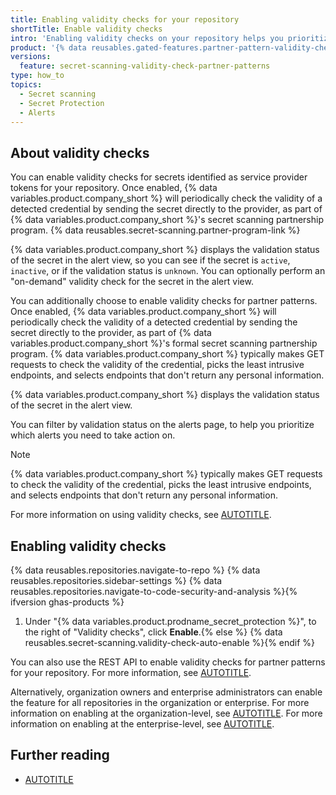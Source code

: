 ```yaml
---
title: Enabling validity checks for your repository
shortTitle: Enable validity checks
intro: 'Enabling validity checks on your repository helps you prioritize the remediation of alerts as it tells you if a secret is active or inactive.'
product: '{% data reusables.gated-features.partner-pattern-validity-check-ghas %}'
versions:
  feature: secret-scanning-validity-check-partner-patterns
type: how_to
topics:
  - Secret scanning
  - Secret Protection
  - Alerts
---
```


## About validity checks

You can enable validity checks for secrets identified as service provider tokens for your repository. Once enabled, {% data variables.product.company_short %} will periodically check the validity of a detected credential by sending the secret directly to the provider, as part of {% data variables.product.company_short %}'s secret scanning partnership program. {% data reusables.secret-scanning.partner-program-link %}

{% data variables.product.company_short %} displays the validation status of the secret in the alert view, so you can see if the secret is `active`, `inactive`, or if the validation status is `unknown`. You can optionally perform an "on-demand" validity check for the secret in the alert view.

You can additionally choose to enable validity checks for partner patterns. Once enabled, {% data variables.product.company_short %} will periodically check the validity of a detected credential by sending the secret directly to the provider, as part of {% data variables.product.company_short %}'s formal secret scanning partnership program. {% data variables.product.company_short %} typically makes GET requests to check the validity of the credential, picks the least intrusive endpoints, and selects endpoints that don't return any personal information.

{% data variables.product.company_short %} displays the validation status of the secret in the alert view.

You can filter by validation status on the alerts page, to help you prioritize which alerts you need to take action on.

> [!NOTE]
> {% data variables.product.company_short %} typically makes GET requests to check the validity of the credential, picks the least intrusive endpoints, and selects endpoints that don't return any personal information.

For more information on using validity checks, see [AUTOTITLE](/code-security/secret-scanning/managing-alerts-from-secret-scanning/evaluating-alerts#checking-a-secrets-validity).

## Enabling validity checks

{% data reusables.repositories.navigate-to-repo %}
{% data reusables.repositories.sidebar-settings %}
{% data reusables.repositories.navigate-to-code-security-and-analysis %}{% ifversion ghas-products %}
1. Under "{% data variables.product.prodname_secret_protection %}", to the right of "Validity checks", click **Enable**.{% else %}
{% data reusables.secret-scanning.validity-check-auto-enable %}{% endif %}

You can also use the REST API to enable validity checks for partner patterns for your repository. For more information, see [AUTOTITLE](/rest/repos/repos#update-a-repository).

Alternatively, organization owners and enterprise administrators can enable the feature for all repositories in the organization or enterprise. For more information on enabling at the organization-level, see [AUTOTITLE](/code-security/securing-your-organization/enabling-security-features-in-your-organization/creating-a-custom-security-configuration).
For more information on enabling at the enterprise-level, see [AUTOTITLE](/admin/managing-code-security/securing-your-enterprise/creating-a-custom-security-configuration-for-your-enterprise).

## Further reading

* [AUTOTITLE](/code-security/secret-scanning/managing-alerts-from-secret-scanning)
